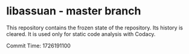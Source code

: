 # libassuan - master branch

This repository contains the frozen state of the repository.
Its history is cleared. It is used only for static code
analysis with Codacy.

Commit Time: 1726191100